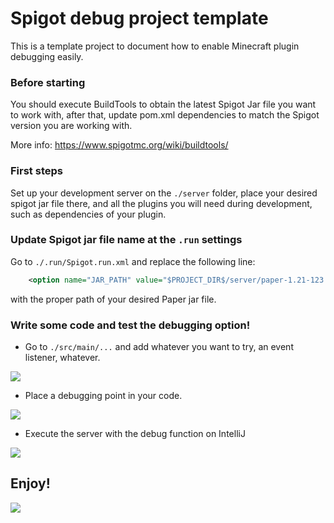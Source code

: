 # Spigot debug project template

This is a template project to document how to enable Minecraft plugin debugging easily.

### Before starting

You should execute BuildTools to obtain the latest Spigot Jar file you want to
work with, after that, update pom.xml dependencies to match the Spigot version you are working with.

More info: https://www.spigotmc.org/wiki/buildtools/

### First steps

Set up your development server on the `./server` folder, place your desired spigot jar file there,
and all the plugins you will need during development, such as dependencies of your plugin.

### Update Spigot jar file name at the `.run` settings

Go to `./.run/Spigot.run.xml` and replace the following line:

```xml
    <option name="JAR_PATH" value="$PROJECT_DIR$/server/paper-1.21-123.jar" />
```

with the proper path of your desired Paper jar file.

### Write some code and test the debugging option!

- Go to `./src/main/...` and add whatever you want to try, an event listener, whatever.

![](https://i.imgur.com/Ghy1KUC.png)

- Place a debugging point in your code.

![](https://i.imgur.com/VPXOOP5.png)

- Execute the server with the debug function on IntelliJ

![](https://i.imgur.com/WAizWvW.png)

## Enjoy!

![](https://i.imgur.com/5wPezcx.png)

